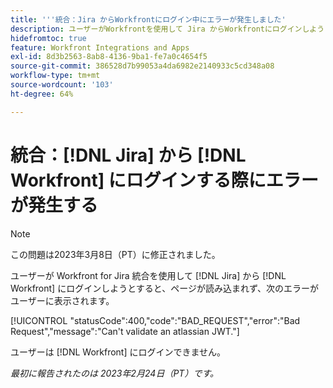 ```yaml
---
title: '''統合：Jira からWorkfrontにログイン中にエラーが発生しました'
description: ユーザーがWorkfrontを使用して Jira からWorkfrontにログインしようとすると、ページが読み込まれず、エラーが表示されます。
hidefromtoc: true
feature: Workfront Integrations and Apps
exl-id: 8d3b2563-8ab8-4136-9ba1-fe7a0c4654f5
source-git-commit: 386528d7b99053a4da6982e2140933c5cd348a08
workflow-type: tm+mt
source-wordcount: '103'
ht-degree: 64%

---
```


# 統合：[!DNL Jira] から [!DNL Workfront] にログインする際にエラーが発生する

>[!NOTE]
>
>この問題は2023年3月8日（PT）に修正されました。

ユーザーが Workfront for Jira 統合を使用して [!DNL Jira] から [!DNL Workfront] にログインしようとすると、ページが読み込まれず、次のエラーがユーザーに表示されます。

[!UICONTROL &quot;statusCode&quot;:400,&quot;code&quot;:&quot;BAD_REQUEST&quot;,&quot;error&quot;:&quot;Bad Request&quot;,&quot;message&quot;:&quot;Can&#39;t validate an atlassian JWT.&quot;]

ユーザーは [!DNL Workfront] にログインできません。

_最初に報告されたのは 2023年2月24日（PT）です。_
